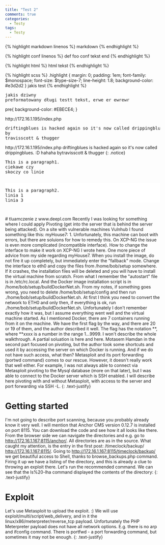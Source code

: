 ```yaml
---
title: "Test 2"
comments: true
categories:
  - Testy
tags:
  - Testy
---
```


{% highlight markdown linenos %}
markdown
{% endhighlight %}

{% highlight conf linenos %}
def foo
conf tekst
end
{% endhighlight %}

{% highlight html %}
html tekst
{% endhighlight %}

{% highlight scss %}
.highlight {
  margin: 0;
  padding: 1em;
  font-family: $monospace;
  font-size: $type-size-7;
  line-height: 1.8;
  background-color: #e3d2d2
}
jakis test
{% endhighlight %}
<pre>
jakis dziwny
preformatowany długi testt tekst, erwe er ewrewr
</pre>

pre{
    background-color: #EBECE4; 
} 

<div class="notice--primary" markdown="1">
http://172.16.1.195/index.php
<pre>
driftingblues is hacked again so it's now called drippingblues. :D hahaha
by
travisscott & thugger 
</pre>
</div>
<div class="notice--primary" markdown="1">
http://172.16.1.195/index.php
driftingblues is hacked again so it's now called drippingblues. :D hahaha bytravisscott & thugger
{: .notice}
</div>

<p style="background-color:white;">
<pre>This is a paragraph1.
ciekawe czy 
skoczy co linie
</pre>
</p>

<div class="notice--primary" markdown="1">
<pre>
<p style="background-color:white;">
This is a paragraph2.
linia 1
linia 3
</p>
</pre>
</div>
# tluamczenie z www.deepl.com
Recently I was looking for something where I could apply Pivoting (get into the server that is behind the server being attacked). On a site with vulnerable machines Vulnhub I found something like this: myHouse7: 1. Unfortunately, this machine can boot with errors, but there are soluions for how to remedy this. On XCP-NG the issue is even more complicated (incompatible interface). How to change the interface to make it work on XCP-NG I wrote here. One more piece of advice from my side regarding myHouse7. When you install the image, do not fire it up completely, but immediately enter the "fallback" mode. Change the interface to eth0 and copy the files from /home/bob/setup somewhere. If it crashes, the installation files will be deleted and you will have to install the virtual machine from scratch. From what I remember the "autostart" file is in /etc/rc.local. And the Docker image installation script is in /home/bob/setup/buildDockerNet.sh. From my notes, if something goes wrong, you need to delete /home/bob/setup/config and then run ./home/bob/setup/buildDockerNet.sh. At first I think you need to convert the network to ETH0 and only then, if everything is ok, run ./home/bob/setup/buildDockerNet.sh. Unfortunately I don't remember exactly how it was, but I assume everything went well and the virtual machine started. As I mentioned Docker, there are 7 containers running from it on the machine.
We have the first flag by the way, and there are 20 or 19 of them, and the author described it well. The flag has the notation **, where **xxxx is a number in the range 1...9999. I won't describe the whole walkthrough. A partial soluation is here and here. Motasem Hamdan in the second part focused on pivoting, but the author took some shortcuts and used it by accessing the server on which Docker is running. And if we do not have such access, what then? Metasploit and its port forwarding (portwd command) comes to our rescue. However, it doesn't really work that well either. For example, I was not always able to connect via Metasploit pivoting to the Mysql database (more on that later), but I was able to connect to the Docker server which is SSH enabled. I will describe here pivoting with and without Metasploit, with access to the server and port forwarding via SSH -L.
{: .text-justify}

# Getting started

I'm not going to describe port scanning, because you probably already know it very well. I will mention that Anchor CMS version 0.12.7 is installed on port 8115. You can download the code and see how it all looks like there. From the browser side we can navigate the directories and e.g. go to http://172.16.1.167:8115/anchor/. All directories are as in the source. What caught my attention, is the entry in the first post: /timeclock/backup/ http://172.16.1.167:8115/. Going to http://172.16.1.167:8115/timeclock/backup/ we get beautiful access to Shell, thanks to browse_backups.php command. Firing it up we have a listing of the directory, and this is already a clue to throwing an exploit there. Let's run the recommended command. We can see that the ls%20-lha command displayed the contents of the directory:
{: .text-justify}

# Exploit
Let's use Metasploit to upload the exploit. :) We will use exploit/multi/script/web_delivery, and in it the linux/x86/meterpreter/reverse_tcp payload. Unfortunately the PHP Meterpreter payload does not have all network options. E.g. there is no arp and ifconfig command. There is portfwd - a port forwarding command, but sometimes it may not be enough.
{: .text-justify}
